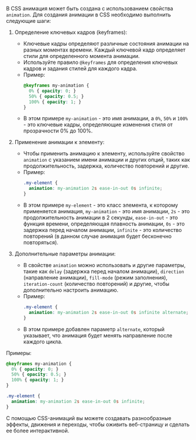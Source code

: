 В CSS анимация может быть создана с использованием свойства `animation`. Для создания анимации в CSS необходимо выполнить следующие шаги:

1. Определение ключевых кадров (keyframes):
   - Ключевые кадры определяют различные состояния анимации на разных моментах времени. Каждый ключевой кадр определяет стили для определенного момента анимации.
   - Используйте правило `@keyframes` для определения ключевых кадров и задания стилей для каждого кадра.
   - Пример:
     ```css
     @keyframes my-animation {
       0% { opacity: 0; }
       50% { opacity: 0.5; }
       100% { opacity: 1; }
     }
     ```
   - В этом примере `my-animation` - это имя анимации, а `0%`, `50%` и `100%` - это ключевые кадры, определяющие изменения стиля от прозрачности 0% до 100%.

2. Применение анимации к элементу:
   - Чтобы применить анимацию к элементу, используйте свойство `animation` с указанием имени анимации и других опций, таких как продолжительность, задержка, количество повторений и другие.
   - Пример:
     ```css
     .my-element {
       animation: my-animation 2s ease-in-out 0s infinite;
     }
     ```
   - В этом примере `my-element` - это класс элемента, к которому применяется анимация, `my-animation` - это имя анимации, `2s` - это продолжительность анимации в 2 секунды, `ease-in-out` - это функция времени, определяющая плавность анимации, `0s` - это задержка перед началом анимации, `infinite` - это количество повторений (в данном случае анимация будет бесконечно повторяться).

3. Дополнительные параметры анимации:
   - В свойстве `animation` можно использовать и другие параметры, такие как `delay` (задержка перед началом анимации), `direction` (направление анимации), `fill-mode` (режим заполнения), `iteration-count` (количество повторений) и другие, чтобы дополнительно настроить анимацию.
   - Пример:
     ```css
     .my-element {
       animation: my-animation 2s ease-in-out 0s infinite alternate;
     }
     ```
   - В этом примере добавлен параметр `alternate`, который указывает, что анимация будет менять направление после каждого цикла.

Примеры:
```css
@keyframes my-animation {
  0% { opacity: 0; }
  50% { opacity: 0.5; }
  100% { opacity: 1; }
}

.my-element {
  animation: my-animation 2s ease-in-out 0s infinite;
}
```

С помощью CSS-анимаций вы можете создавать разнообразные эффекты, движения и переходы, чтобы оживить веб-страницу и сделать ее более интерактивной.